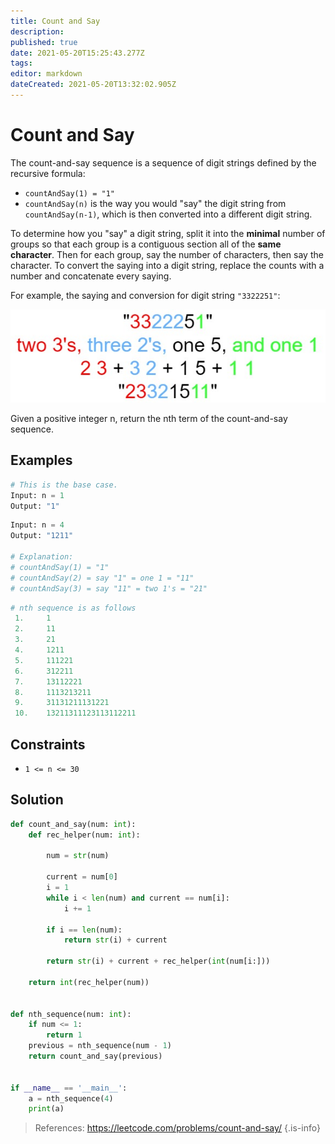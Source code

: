 ```yaml
---
title: Count and Say
description: 
published: true
date: 2021-05-20T15:25:43.277Z
tags: 
editor: markdown
dateCreated: 2021-05-20T13:32:02.905Z
---
```


# Count and Say
The count-and-say sequence is a sequence of digit strings defined by the recursive formula:

* `countAndSay(1) = "1"`
* `countAndSay(n)` is the way you would "say" the digit string from `countAndSay(n-1)`, which is then converted into a different digit string.

To determine how you "say" a digit string, split it into the **minimal** number of groups so that each group is a contiguous section all of the **same character**. Then for each group, say the number of characters, then say the character. To convert the saying into a digit string, replace the counts with a number and concatenate every saying.

For example, the saying and conversion for digit string `"3322251"`:

![countandsay.jpg](/assets/countandsay.jpg)

Given a positive integer n, return the nth term of the count-and-say sequence.

## Examples
```python
# This is the base case.
Input: n = 1
Output: "1"
```

```python
Input: n = 4
Output: "1211"

# Explanation:
# countAndSay(1) = "1"
# countAndSay(2) = say "1" = one 1 = "11"
# countAndSay(3) = say "11" = two 1's = "21"
```

```python
# nth sequence is as follows
 1.     1
 2.     11
 3.     21
 4.     1211
 5.     111221 
 6.     312211
 7.     13112221
 8.     1113213211
 9.     31131211131221
 10.    13211311123113112211
```

## Constraints
* `1 <= n <= 30`

## Solution
```python
def count_and_say(num: int):
    def rec_helper(num: int):

        num = str(num)

        current = num[0]
        i = 1
        while i < len(num) and current == num[i]:
            i += 1

        if i == len(num):
            return str(i) + current

        return str(i) + current + rec_helper(int(num[i:]))

    return int(rec_helper(num))


def nth_sequence(num: int):
    if num <= 1:
        return 1
    previous = nth_sequence(num - 1)
    return count_and_say(previous)


if __name__ == '__main__':
    a = nth_sequence(4)
    print(a)

```
> References: https://leetcode.com/problems/count-and-say/
{.is-info}
